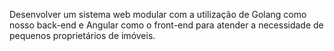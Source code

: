 Desenvolver um sistema web modular com a utilização de Golang como nosso back-end e Angular como o front-end para atender a necessidade de pequenos proprietários de imóveis.